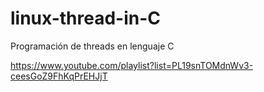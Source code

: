 # linux-thread-in-C
Programación de threads en lenguaje C

https://www.youtube.com/playlist?list=PL19snTOMdnWv3-ceesGoZ9FhKqPrEHJjT

